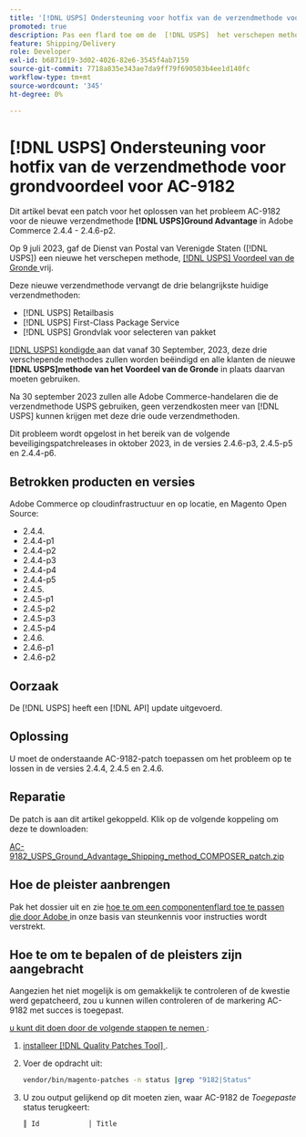 ```yaml
---
title: '[!DNL USPS] Ondersteuning voor hotfix van de verzendmethode voor grondvoordeel voor AC-9182'
promoted: true
description: Pas een flard toe om de  [!DNL USPS]  het verschepen methodekwestie AC-9182 voor Adobe Commerce 2.4.4 - 2.4.6-p2 te behandelen.
feature: Shipping/Delivery
role: Developer
exl-id: b6871d19-3d02-4026-82e6-3545f4ab7159
source-git-commit: 7718a835e343ae7da9ff79f690503b4ee1d140fc
workflow-type: tm+mt
source-wordcount: '345'
ht-degree: 0%

---
```


# [!DNL USPS] Ondersteuning voor hotfix van de verzendmethode voor grondvoordeel voor AC-9182

Dit artikel bevat een patch voor het oplossen van het probleem AC-9182 voor de nieuwe verzendmethode **[!DNL USPS]Ground Advantage** in Adobe Commerce 2.4.4 - 2.4.6-p2.

Op 9 juli 2023, gaf de Dienst van Postal van Verenigde Staten ([!DNL USPS]) een nieuwe het verschepen methode, [[!DNL USPS]  Voordeel van de Gronde ](https://www.usps.com/ship/ground-advantage.htm) vrij.

Deze nieuwe verzendmethode vervangt de drie belangrijkste huidige verzendmethoden:

* [!DNL USPS] Retailbasis
* [!DNL USPS] First-Class Package Service
* [!DNL USPS] Grondvlak voor selecteren van pakket

[[!DNL USPS]  kondigde ](https://faq.usps.com/s/article/USPS-Ground-Advantage#how_it_works) aan dat vanaf 30 September, 2023, deze drie verschepende methodes zullen worden beëindigd en alle klanten de nieuwe **[!DNL USPS]methode van het Voordeel van de Gronde** in plaats daarvan moeten gebruiken.

Na 30 september 2023 zullen alle Adobe Commerce-handelaren die de verzendmethode USPS gebruiken, geen verzendkosten meer van [!DNL USPS] kunnen krijgen met deze drie oude verzendmethoden.

Dit probleem wordt opgelost in het bereik van de volgende beveiligingspatchreleases in oktober 2023, in de versies 2.4.6-p3, 2.4.5-p5 en 2.4.4-p6.

## Betrokken producten en versies

Adobe Commerce op cloudinfrastructuur en op locatie, en Magento Open Source:

* 2.4.4.
* 2.4.4-p1
* 2.4.4-p2
* 2.4.4-p3
* 2.4.4-p4
* 2.4.4-p5
* 2.4.5.
* 2.4.5-p1
* 2.4.5-p2
* 2.4.5-p3
* 2.4.5-p4
* 2.4.6.
* 2.4.6-p1
* 2.4.6-p2

## Oorzaak

De [!DNL USPS] heeft een [!DNL API] update uitgevoerd.

## Oplossing

U moet de onderstaande AC-9182-patch toepassen om het probleem op te lossen in de versies 2.4.4, 2.4.5 en 2.4.6.

## Reparatie

De patch is aan dit artikel gekoppeld. Klik op de volgende koppeling om deze te downloaden:

[AC-9182_USPS_Ground_Advantage_Shipping_method_COMPOSER_patch.zip](assets/AC-9182_USPS_Ground_Advantage_shipping_method_COMPOSER_patch.zip)

## Hoe de pleister aanbrengen

Pak het dossier uit en zie [ hoe te om een componentenflard toe te passen die door Adobe ](https://experienceleague.adobe.com/docs/commerce-knowledge-base/kb/how-to/how-to-apply-a-composer-patch-provided-by-magento.html?lang=nl-NL) in onze basis van steunkennis voor instructies wordt verstrekt.

## Hoe te om te bepalen of de pleisters zijn aangebracht

Aangezien het niet mogelijk is om gemakkelijk te controleren of de kwestie werd gepatcheerd, zou u kunnen willen controleren of de markering AC-9182 met succes is toegepast.

<u> u kunt dit doen door de volgende stappen te nemen </u>:

1. [ installeer  [!DNL Quality Patches Tool] ](https://experienceleague.adobe.com/docs/commerce-operations/tools/quality-patches-tool/usage.html?lang=nl-NL).
1. Voer de opdracht uit:

   ```bash
   vendor/bin/magento-patches -n status |grep "9182|Status"
   ```

1. U zou output gelijkend op dit moeten zien, waar AC-9182 de *Toegepaste* status terugkeert:

   ```bash
   ║ Id            │ Title                                                        │ Category        │ Origin                 │ Status      │ Details                                          ║ ║ N/A           │ ../m2-hotfixes/AC-9182_USPS_Ground_Advantage_shipping_method_COMPOSER_patch.patch      │ Other           │ Local                  │ Applied     │ Patch type: Custom                                
   ```
